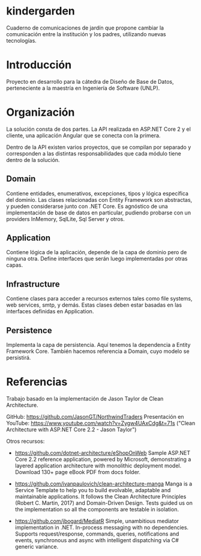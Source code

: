 # kindergarden
Cuaderno de comunicaciones de jardín que propone cambiar la comunicación entre la institución y los padres, utilizando nuevas tecnologías.

# Introducción
Proyecto en desarrollo para la cátedra de Diseño de Base de Datos, perteneciente a la maestría en Ingeniería de Software (UNLP).

# Organización
La solución consta de dos partes. La API realizada en ASP.NET Core 2 y el cliente, una aplicación Angular que se conecta con la primera.

Dentro de la API existen varios proyectos, que se compilan por separado y corresponden a las distintas responsabilidades que cada módulo tiene dentro de la solución.

## Domain
Contiene entidades, enumerativos, excepciones, tipos y lógica específica del dominio. Las clases relacionadas con Entity Framework son abstractas, y pueden considerarse junto con .NET Core. Es agnóstico de una implementación de base de datos en particular, pudiendo probarse con un providers InMemory, SqlLite, Sql Server y otros.

## Application
Contiene lógica de la aplicación, depende de la capa de dominio pero de ninguna otra. Define interfaces que serán luego implementadas por otras capas.

## Infrastructure
Contiene clases para acceder a recursos externos tales como file systems, web services, smtp, y demás. Estas clases deben estar basadas en las interfaces definidas en Application.

## Persistence
Implementa la capa de persistencia. Aquí tenemos la dependencia a Entity Framework Core. También hacemos referencia a Domain, cuyo modelo se persistirá.

# Referencias
Trabajo basado en la implementación de Jason Taylor de Clean Architecture.

GitHub: https://github.com/JasonGT/NorthwindTraders
Presentación en YouTube: https://www.youtube.com/watch?v=Zygw4UAxCdg&t=71s ("Clean Architecture with ASP.NET Core 2.2 - Jason Taylor")

Otros recursos:
* https://github.com/dotnet-architecture/eShopOnWeb
Sample ASP.NET Core 2.2 reference application, powered by Microsoft, demonstrating a layered application architecture with monolithic deployment model. Download 130+ page eBook PDF from docs folder.

* https://github.com/ivanpaulovich/clean-architecture-manga
Manga is a Service Template to help you to build evolvable, adaptable and maintainable applications. It follows the Clean Architecture Principles (Robert C. Martin, 2017) and Domain-Driven Design. Tests guided us on the implementation so all the components are testable in isolation.

* https://github.com/jbogard/MediatR
Simple, unambitious mediator implementation in .NET. In-process messaging with no dependencies.
Supports request/response, commands, queries, notifications and events, synchronous and async with intelligent dispatching via C# generic variance.